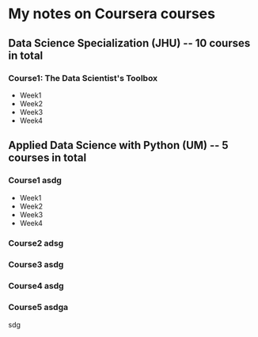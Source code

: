 # My notes on Coursera courses

## Data Science Specialization (JHU) -- 10 courses in total
### Course1: The Data Scientist's Toolbox
  * Week1
  * Week2
  * Week3
  * Week4

## Applied Data Science with Python (UM) -- 5 courses in total
### Course1 asdg
  * Week1
  * Week2
  * Week3
  * Week4

### Course2 adsg
### Course3 asdg
### Course4 asdg
### Course5 asdga
sdg
